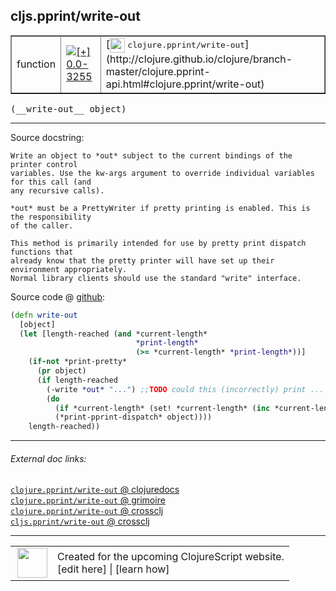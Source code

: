 ## cljs.pprint/write-out



 <table border="1">
<tr>
<td>function</td>
<td><a href="https://github.com/cljsinfo/cljs-api-docs/tree/0.0-3255"><img valign="middle" alt="[+] 0.0-3255" title="Added in 0.0-3255" src="https://img.shields.io/badge/+-0.0--3255-lightgrey.svg"></a> </td>
<td>
[<img height="24px" valign="middle" src="http://i.imgur.com/1GjPKvB.png"> <samp>clojure.pprint/write-out</samp>](http://clojure.github.io/clojure/branch-master/clojure.pprint-api.html#clojure.pprint/write-out)
</td>
</tr>
</table>


 <samp>
(__write-out__ object)<br>
</samp>

---





Source docstring:

```
Write an object to *out* subject to the current bindings of the printer control
variables. Use the kw-args argument to override individual variables for this call (and
any recursive calls).

*out* must be a PrettyWriter if pretty printing is enabled. This is the responsibility
of the caller.

This method is primarily intended for use by pretty print dispatch functions that
already know that the pretty printer will have set up their environment appropriately.
Normal library clients should use the standard "write" interface. 
```


Source code @ [github](https://github.com/clojure/clojurescript/blob/r3269/src/main/cljs/cljs/pprint.cljs#L725-L747):

```clj
(defn write-out
  [object]
  (let [length-reached (and *current-length*
                            *print-length*
                            (>= *current-length* *print-length*))]
    (if-not *print-pretty*
      (pr object)
      (if length-reached
        (-write *out* "...") ;;TODO could this (incorrectly) print ... on the next line?
        (do
          (if *current-length* (set! *current-length* (inc *current-length*)))
          (*print-pprint-dispatch* object))))
    length-reached))
```

<!--
Repo - tag - source tree - lines:

 <pre>
clojurescript @ r3269
└── src
    └── main
        └── cljs
            └── cljs
                └── <ins>[pprint.cljs:725-747](https://github.com/clojure/clojurescript/blob/r3269/src/main/cljs/cljs/pprint.cljs#L725-L747)</ins>
</pre>

-->

---



###### External doc links:

[`clojure.pprint/write-out` @ clojuredocs](http://clojuredocs.org/clojure.pprint/write-out)<br>
[`clojure.pprint/write-out` @ grimoire](http://conj.io/store/v1/org.clojure/clojure/1.7.0-beta3/clj/clojure.pprint/write-out/)<br>
[`clojure.pprint/write-out` @ crossclj](http://crossclj.info/fun/clojure.pprint/write-out.html)<br>
[`cljs.pprint/write-out` @ crossclj](http://crossclj.info/fun/cljs.pprint.cljs/write-out.html)<br>

---

 <table>
<tr><td>
<img valign="middle" align="right" width="48px" src="http://i.imgur.com/Hi20huC.png">
</td><td>
Created for the upcoming ClojureScript website.<br>
[edit here] | [learn how]
</td></tr></table>

[edit here]:https://github.com/cljsinfo/cljs-api-docs/blob/master/cljsdoc/cljs.pprint_write-out.cljsdoc
[learn how]:https://github.com/cljsinfo/cljs-api-docs/wiki/cljsdoc-files

<!--

This information was too distracting to show to readers, but I'll leave it
commented here since it is helpful to:

- pretty-print the data used to generate this document
- and show how to retrieve that data



The API data for this symbol:

```clj
{:ns "cljs.pprint",
 :name "write-out",
 :signature ["[object]"],
 :history [["+" "0.0-3255"]],
 :type "function",
 :full-name-encode "cljs.pprint_write-out",
 :source {:code "(defn write-out\n  [object]\n  (let [length-reached (and *current-length*\n                            *print-length*\n                            (>= *current-length* *print-length*))]\n    (if-not *print-pretty*\n      (pr object)\n      (if length-reached\n        (-write *out* \"...\") ;;TODO could this (incorrectly) print ... on the next line?\n        (do\n          (if *current-length* (set! *current-length* (inc *current-length*)))\n          (*print-pprint-dispatch* object))))\n    length-reached))",
          :title "Source code",
          :repo "clojurescript",
          :tag "r3269",
          :filename "src/main/cljs/cljs/pprint.cljs",
          :lines [725 747]},
 :full-name "cljs.pprint/write-out",
 :clj-symbol "clojure.pprint/write-out",
 :docstring "Write an object to *out* subject to the current bindings of the printer control\nvariables. Use the kw-args argument to override individual variables for this call (and\nany recursive calls).\n\n*out* must be a PrettyWriter if pretty printing is enabled. This is the responsibility\nof the caller.\n\nThis method is primarily intended for use by pretty print dispatch functions that\nalready know that the pretty printer will have set up their environment appropriately.\nNormal library clients should use the standard \"write\" interface. "}

```

Retrieve the API data for this symbol:

```clj
;; from Clojure REPL
(require '[clojure.edn :as edn])
(-> (slurp "https://raw.githubusercontent.com/cljsinfo/cljs-api-docs/catalog/cljs-api.edn")
    (edn/read-string)
    (get-in [:symbols "cljs.pprint/write-out"]))
```

-->
